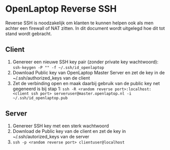 OpenLaptop Reverse SSH
======================

Reverse SSH is noodzakelijk om klanten te kunnen helpen ook als men achter een firewall of NAT zitten. In dit document wordt uitgelegd hoe dit tot stand wordt gebracht.

Client
------
1. Genereer een nieuwe SSH key pair (zonder private key wachtwoord): ```ssh-keygen -P "" -f ~/.ssh/id_openlaptop```
2. Download Public key van OpenLaptop Master Server en zet de key in de ~/.ssh/authorized_keys van de client
3. Zet de verbinding open en maak daarbij gebruik van de public key net gegeneerd is bij stap 1: ```ssh -R <random reverse port>:localhost:<client ssh port> serveruser@master.openlaptop.nl -i ~/.ssh/id_openlaptop.pub```

Server
------
1. Genereer SSH key met een sterk wachtwoord
2. Download de Public key van de client en zet de key in ~/.ssh/autorized_keys van de server
3. ```ssh -p <random reverse port> clientuser@localhost```
